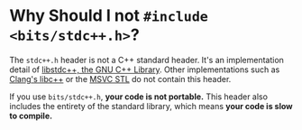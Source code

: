 # Why Should I not `#include <bits/stdc++.h>`?

The `stdc++.h` header is not a C++ standard header. It's an implementation detail of [libstdc++, the GNU C++
Library][libstdc++]. Other implementations such as [Clang's libc++][libc++] or the [MSVC STL][msvc-stl] do not contain
this header.

If you use `bits/stdc++.h`, **your code is not portable.** This header also includes the entirety of the standard
library, which means **your code is slow to compile.**

[libstdc++]: https://gcc.gnu.org/onlinedocs/libstdc++/
[libc++]: https://libcxx.llvm.org/index.html
[msvc-stl]: https://github.com/microsoft/STL
